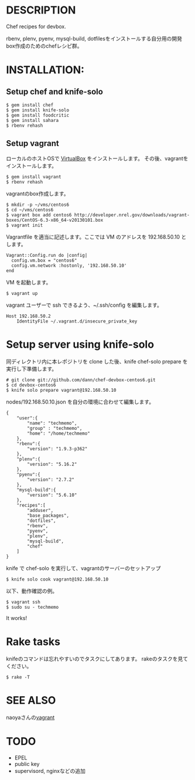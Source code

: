 # DESCRIPTION

Chef recipes for devbox.

rbenv, plenv, pyenv, mysql-build, dotfilesをインストールする自分用の開発box作成のためのchefレシピ群。

# INSTALLATION:
## Setup chef and knife-solo

    $ gem install chef
    $ gem install knife-solo
    $ gem install foodcritic
    $ gem install sahara
    $ rbenv rehash

## Setup vagrant
ローカルのホストOSで [VirtualBox](https://www.virtualbox.org/) をインストールします。
その後、vagrantをインストールします。

    $ gem install vagrant
    $ rbenv rehash

vagrantのbox作成します。

    $ mkdir -p ~/vms/centos6
    $ cd ~/vms/centos6
    $ vagrant box add centos6 http://developer.nrel.gov/downloads/vagrant-boxes/CentOS-6.3-x86_64-v20130101.box
    $ vagrant init

Vagrantfile を適当に記述します。ここでは VM のアドレスを 192.168.50.10 とします。

    Vagrant::Config.run do |config|
      config.vm.box = "centos6"
      config.vm.network :hostonly, '192.168.50.10'
    end

VM を起動します。

    $ vagrant up

vagrant ユーザーで ssh できるよう、~/.ssh/config を編集します。

    Host 192.168.50.2
        IdentityFile ~/.vagrant.d/insecure_private_key    


# Setup server using knife-solo
同ディレクトリ内に本レポジトリを clone した後、knife chef-solo prepare を実行し下準備します。

    # git clone git://github.com/dann/chef-devbox-centos6.git
    $ cd devbox-centos6
    $ knife solo prepare vagrant@192.168.50.10

nodes/192.168.50.10.json を自分の環境に合わせて編集します。

    {
        "user":{
            "name": "techmemo",
            "group" : "techmemo",
            "home": "/home/techmemo"
        },
        "rbenv":{
            "version": "1.9.3-p362"
        },
        "plenv":{
            "version": "5.16.2"
        },
        "pyenv":{
            "version": "2.7.2"
        },
        "mysql-build":{
            "version": "5.6.10"
        },
        "recipes":[
            "adduser",
            "base_packages",
            "dotfiles",
            "rbenv",
            "pyenv",
            "plenv",
            "mysql-build",
            "chef"
        ]
    } 

knife で chef-solo を実行して、vagrantのサーバーのセットアップ

    $ knife solo cook vagrant@192.168.50.10

以下、動作確認の例。

    $ vagrant ssh
    $ sudo su - techmemo

It works!

# Rake tasks

knifeのコマンドは忘れやすいのでタスクにしてあります。
rakeのタスクを見てください。

    $ rake -T

# SEE ALSO

naoyaさんの[vagrant](https://github.com/naoya/vagrant-centos-rbenv_chef)

# TODO

- EPEL
- public key
- supervisord, nginxなどの追加
